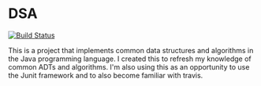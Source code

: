 DSA
===

[![Build Status](https://travis-ci.org/kellydavid/dsa.svg?branch=master)](https://travis-ci.org/kellydavid/dsa)

This is a project that implements common data structures and algorithms in the Java programming language. I created this
to refresh my knowledge of common ADTs and algorithms. I'm also using this as an opportunity to use the Junit framework 
and to also become familiar with travis.  
